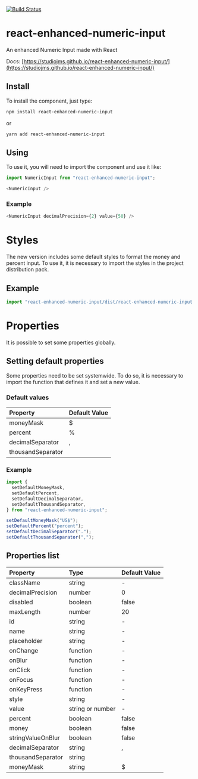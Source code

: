 [![Build Status](https://travis-ci.com/studiojms/react-enhanced-numeric-input.svg?branch=master)](https://travis-ci.com/studiojms/react-enhanced-numeric-input)

# react-enhanced-numeric-input

An enhanced Numeric Input made with React

Docs: [https://studiojms.github.io/react-enhanced-numeric-input/](https://studiojms.github.io/react-enhanced-numeric-input/)

## Install

To install the component, just type:

```sh
npm install react-enhanced-numeric-input
```

or

```sh
yarn add react-enhanced-numeric-input
```

## Using

To use it, you will need to import the component and use it like:

```js
import NumericInput from "react-enhanced-numeric-input";
```

```js
<NumericInput />
```

### Example

```js
<NumericInput decimalPrecision={2} value={50} />
```

# Styles

The new version includes some default styles to format the money and percent input.
To use it, it is necessary to import the styles in the project distribution pack.

## Example

```js
import "react-enhanced-numeric-input/dist/react-enhanced-numeric-input.css";
```

# Properties

It is possible to set some properties globally.

## Setting default properties

Some properties need to be set systemwide. To do so, it is necessary to import the function that defines it and set a new value.

### Default values

| Property          | Default Value |
| :---------------- | :------------ |
| moneyMask         | \$            |
| percent           | %             |
| decimalSeparator  | ,             |
| thousandSeparator |               |

### Example

```js
import {
  setDefaultMoneyMask,
  setDefaultPercent,
  setDefaultDecimalSeparator,
  setDefaultThousandSeparator,
} from "react-enhanced-numeric-input";

setDefaultMoneyMask("US$");
setDefaultPercent("percent");
setDefaultDecimalSeparator(".");
setDefaultThousandSeparator(",");
```

## Properties list

| Property          | Type             | Default Value |
| :---------------- | :--------------- | :------------ |
| className         | string           | -             |
| decimalPrecision  | number           | 0             |
| disabled          | boolean          | false         |
| maxLength         | number           | 20            |
| id                | string           | -             |
| name              | string           | -             |
| placeholder       | string           | -             |
| onChange          | function         | -             |
| onBlur            | function         | -             |
| onClick           | function         | -             |
| onFocus           | function         | -             |
| onKeyPress        | function         | -             |
| style             | string           | -             |
| value             | string or number | -             |
| percent           | boolean          | false         |
| money             | boolean          | false         |
| stringValueOnBlur | boolean          | false         |
| decimalSeparator  | string           | ,             |
| thousandSeparator | string           |               |
| moneyMask         | string           | \$            |
